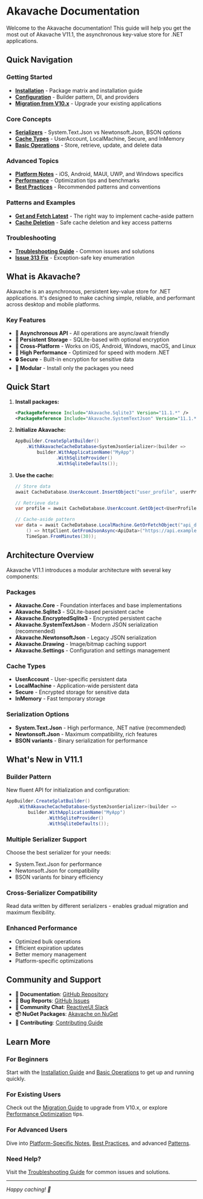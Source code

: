 # Akavache Documentation

Welcome to the Akavache documentation! This guide will help you get the most out of Akavache V11.1, the asynchronous key-value store for .NET applications.

## Quick Navigation

### Getting Started
- **[Installation](./installation.md)** - Package matrix and installation guide
- **[Configuration](./configuration.md)** - Builder pattern, DI, and providers
- **[Migration from V10.x](./migration-v10-to-v11.md)** - Upgrade your existing applications

### Core Concepts
- **[Serializers](./serializers.md)** - System.Text.Json vs Newtonsoft.Json, BSON options
- **[Cache Types](./cache-types.md)** - UserAccount, LocalMachine, Secure, and InMemory
- **[Basic Operations](./basic-operations.md)** - Store, retrieve, update, and delete data

### Advanced Topics
- **[Platform Notes](./platform-notes.md)** - iOS, Android, MAUI, UWP, and Windows specifics
- **[Performance](./performance.md)** - Optimization tips and benchmarks
- **[Best Practices](./best-practices.md)** - Recommended patterns and conventions

### Patterns and Examples
- **[Get and Fetch Latest](./patterns/get-and-fetch-latest.md)** - The right way to implement cache-aside pattern
- **[Cache Deletion](./patterns/cache-deletion.md)** - Safe cache deletion and key access patterns

### Troubleshooting
- **[Troubleshooting Guide](./troubleshooting/troubleshooting-guide.md)** - Common issues and solutions
- **[Issue 313 Fix](./troubleshooting/issue-313-cache-deletion-fix.md)** - Exception-safe key enumeration

## What is Akavache?

Akavache is an asynchronous, persistent key-value store for .NET applications. It's designed to make caching simple, reliable, and performant across desktop and mobile platforms.

### Key Features
- **🔄 Asynchronous API** - All operations are async/await friendly
- **💾 Persistent Storage** - SQLite-based with optional encryption
- **📱 Cross-Platform** - Works on iOS, Android, Windows, macOS, and Linux
- **🚀 High Performance** - Optimized for speed with modern .NET
- **🔒 Secure** - Built-in encryption for sensitive data
- **🧩 Modular** - Install only the packages you need

## Quick Start

1. **Install packages:**
   ```xml
   <PackageReference Include="Akavache.Sqlite3" Version="11.1.*" />
   <PackageReference Include="Akavache.SystemTextJson" Version="11.1.*" />
   ```

2. **Initialize Akavache:**
   ```csharp
   AppBuilder.CreateSplatBuilder()
       .WithAkavacheCacheDatabase<SystemJsonSerializer>(builder =>
           builder.WithApplicationName("MyApp")
                  .WithSqliteProvider()
                  .WithSqliteDefaults());
   ```

3. **Use the cache:**
   ```csharp
   // Store data
   await CacheDatabase.UserAccount.InsertObject("user_profile", userProfile);
   
   // Retrieve data
   var profile = await CacheDatabase.UserAccount.GetObject<UserProfile>("user_profile");
   
   // Cache-aside pattern
   var data = await CacheDatabase.LocalMachine.GetOrFetchObject("api_data",
       () => httpClient.GetFromJsonAsync<ApiData>("https://api.example.com/data"),
       TimeSpan.FromMinutes(30));
   ```

## Architecture Overview

Akavache V11.1 introduces a modular architecture with several key components:

### Packages
- **Akavache.Core** - Foundation interfaces and base implementations
- **Akavache.Sqlite3** - SQLite-based persistent cache
- **Akavache.EncryptedSqlite3** - Encrypted persistent cache
- **Akavache.SystemTextJson** - Modern JSON serialization (recommended)
- **Akavache.NewtonsoftJson** - Legacy JSON serialization
- **Akavache.Drawing** - Image/bitmap caching support
- **Akavache.Settings** - Configuration and settings management

### Cache Types
- **UserAccount** - User-specific persistent data
- **LocalMachine** - Application-wide persistent data  
- **Secure** - Encrypted storage for sensitive data
- **InMemory** - Fast temporary storage

### Serialization Options
- **System.Text.Json** - High performance, .NET native (recommended)
- **Newtonsoft.Json** - Maximum compatibility, rich features
- **BSON variants** - Binary serialization for performance

## What's New in V11.1

### Builder Pattern
New fluent API for initialization and configuration:
```csharp
AppBuilder.CreateSplatBuilder()
    .WithAkavacheCacheDatabase<SystemJsonSerializer>(builder =>
        builder.WithApplicationName("MyApp")
               .WithSqliteProvider()
               .WithSqliteDefaults());
```

### Multiple Serializer Support
Choose the best serializer for your needs:
- System.Text.Json for performance
- Newtonsoft.Json for compatibility
- BSON variants for binary efficiency

### Cross-Serializer Compatibility
Read data written by different serializers - enables gradual migration and maximum flexibility.

### Enhanced Performance
- Optimized bulk operations
- Efficient expiration updates
- Better memory management
- Platform-specific optimizations

## Community and Support

- **📖 Documentation**: [GitHub Repository](https://github.com/reactiveui/Akavache)
- **🐛 Bug Reports**: [GitHub Issues](https://github.com/reactiveui/Akavache/issues)
- **💬 Community Chat**: [ReactiveUI Slack](https://reactiveui.net/slack)
- **📦 NuGet Packages**: [Akavache on NuGet](https://www.nuget.org/packages?q=akavache)
- **🎯 Contributing**: [Contributing Guide](https://github.com/reactiveui/Akavache/blob/main/CONTRIBUTING.md)

## Learn More

### For Beginners
Start with the [Installation Guide](./installation.md) and [Basic Operations](./basic-operations.md) to get up and running quickly.

### For Existing Users
Check out the [Migration Guide](./migration-v10-to-v11.md) to upgrade from V10.x, or explore [Performance Optimization](./performance.md) tips.

### For Advanced Users
Dive into [Platform-Specific Notes](./platform-notes.md), [Best Practices](./best-practices.md), and advanced [Patterns](./patterns/).

### Need Help?
Visit the [Troubleshooting Guide](./troubleshooting/troubleshooting-guide.md) for common issues and solutions.

---

*Happy caching! 🚀*